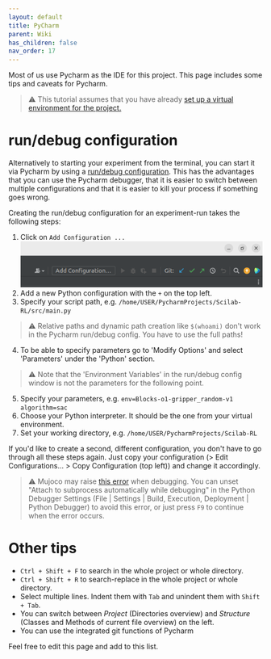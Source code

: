 ```yaml
---
layout: default
title: PyCharm
parent: Wiki
has_children: false
nav_order: 17
---
```


Most of us use Pycharm as the IDE for this project. This page includes some tips and caveats for Pycharm.

> ⚠️ This tutorial assumes that you have already [set up a virtual environment for the project.](Detailed-Instructions-for-installation-and-getting-started)

# run/debug configuration
Alternatively to starting your experiment from the terminal, you can start it via Pycharm by using a [run/debug configuration](https://www.jetbrains.com/help/pycharm/run-debug-configuration.html). This has the advantages that you can use the Pycharm debugger, that it is easier to switch between multiple configurations and that it is easier to kill your process if something goes wrong.

Creating the run/debug configuration for an experiment-run takes the following steps:
1. Click on `Add Configuration ...` ![image](uploads/2d225962e7792a85a63bc5977a7e363b/image.png)
2. Add a new Python configuration with the `+` on the top left. 
3. Specify your script path, e.g. `/home/USER/PycharmProjects/Scilab-RL/src/main.py`
> ⚠️ Relative paths and dynamic path creation like `$(whoami)` don't work in the Pycharm run/debug config. You have to use the full paths!
4. To be able to specify parameters go to 'Modify Options' and select 'Parameters' under the 'Python' section.
> ⚠️ Note that the 'Environment Variables' in the run/debug config window is not the parameters for the following point.
5. Specify your parameters, e.g. `env=Blocks-o1-gripper_random-v1 algorithm=sac`
6. Choose your Python interpreter. It should be the one from your virtual environment.
7. Set your working directory, e.g. `/home/USER/PycharmProjects/Scilab-RL`

If you'd like to create a second, different configuration, you don't have to go through all these steps again. Just copy your configuration (> Edit Configurations... > Copy Configuration (top left)) and change it accordingly.

> ⚠️  Mujoco may raise [this error](https://github.com/openai/mujoco-py/issues/544) when debugging. You can unset "Attach to subprocess automatically while debugging" in the Python Debugger Settings (File | Settings | Build, Execution, Deployment | Python Debugger) to avoid this error, or just press `F9` to continue when the error occurs.

# Other tips
- `Ctrl + Shift + F` to search in the whole project or whole directory. 
- `Ctrl + Shift + R` to search-replace in the whole project or whole directory. 
- Select multiple lines. Indent them with `Tab` and unindent them with `Shift + Tab`.
- You can switch between _Project_ (Directories overview) and _Structure_ (Classes and Methods of current file overview) on the left.
- You can use the integrated git functions of Pycharm

Feel free to edit this page and add to this list.
